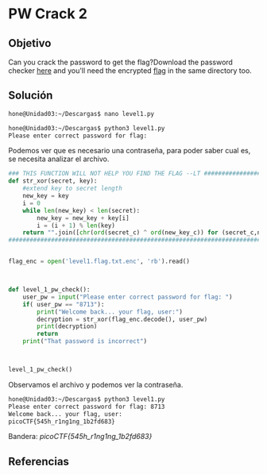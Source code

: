 # PW Crack 2
## Objetivo
Can you crack the password to get the flag?Download the password checker [here](https://artifacts.picoctf.net/c/53/level1.py) and you'll need the encrypted [flag](https://artifacts.picoctf.net/c/53/level1.flag.txt.enc) in the same directory too.

## Solución 
```bash
hone@Unidad03:~/Descargas$ nano level1.py
```

```bash
hone@Unidad03:~/Descargas$ python3 level1.py 
Please enter correct password for flag: 
```
Podemos ver que es necesario una contraseña, para poder saber cual es, se necesita  analizar el archivo.

```python
### THIS FUNCTION WILL NOT HELP YOU FIND THE FLAG --LT ########################
def str_xor(secret, key):
    #extend key to secret length
    new_key = key
    i = 0
    while len(new_key) < len(secret):
        new_key = new_key + key[i]
        i = (i + 1) % len(key)        
    return "".join([chr(ord(secret_c) ^ ord(new_key_c)) for (secret_c,new_key_c) in zip(secret,new_key)])
###############################################################################


flag_enc = open('level1.flag.txt.enc', 'rb').read()



def level_1_pw_check():
    user_pw = input("Please enter correct password for flag: ")
    if( user_pw == "8713"):
        print("Welcome back... your flag, user:")
        decryption = str_xor(flag_enc.decode(), user_pw)
        print(decryption)
        return
    print("That password is incorrect")



level_1_pw_check()
```
Observamos el archivo y podemos ver la contraseña.

```bash
hone@Unidad03:~/Descargas$ python3 level1.py 
Please enter correct password for flag: 8713             
Welcome back... your flag, user:
picoCTF{545h_r1ng1ng_1b2fd683}
```

Bandera: *picoCTF{545h_r1ng1ng_1b2fd683}*
## Referencias